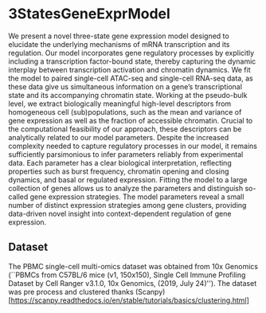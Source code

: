 # 3StatesGeneExprModel
We present a novel three-state gene expression model designed to elucidate the underlying mechanisms of mRNA transcription and its regulation. Our model incorporates gene regulatory processes by explicitly including a transcription factor-bound state, thereby capturing the dynamic interplay between transcription activation and chromatin dynamics. We fit the model to paired single-cell ATAC-seq and single-cell RNA-seq data, as these data give us simultaneous information on a gene’s transcriptional state and its accompanying chromatin state. Working at the pseudo-bulk level, we extract biologically meaningful high-level descriptors from homogeneous cell (sub)populations, such as the mean and variance of gene expression as well as the fraction of accessible chromatin. Crucial to the computational feasibility of our approach, these descriptors can be analytically related to our model parameters. Despite the increased complexity needed to capture regulatory processes in our model, it remains sufficiently parsimonious to infer parameters reliably from experimental data. Each parameter has a clear biological interpretation, reflecting properties such as burst frequency, chromatin opening and closing dynamics, and basal or regulated expression. Fitting the model to a large collection of genes allows us to analyze the parameters and distinguish so-called gene expression strategies. The model parameters reveal a small number of distinct expression strategies among gene clusters, providing data-driven novel insight into context-dependent regulation of gene expression.


## Dataset
The PBMC single-cell multi-omics dataset was obtained from 10x Genomics (``PBMCs from C57BL/6 mice (v1, 150x150), Single Cell Immune Profiling Dataset by Cell Ranger v3.1.0, 10x Genomics, (2019, July 24)''). The dataset was pre process and clustered thanks (Scanpy)[https://scanpy.readthedocs.io/en/stable/tutorials/basics/clustering.html]
